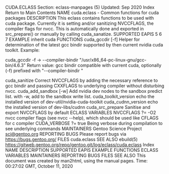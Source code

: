 CUDA.ECLASS
Section: eclass-manpages (5)
Updated: Sep 2020
Index Return to Main Contents
NAME
cuda.eclass - Common functions for cuda packages
DESCRIPTION
This eclass contains functions to be used with cuda package. Currently it is setting and/or sanitizing NVCCFLAGS, the compiler flags for nvcc. This is automatically done and exported in src_prepare() or manually by calling cuda_sanatize.
SUPPORTED EAPIS
5 6 7
EXAMPLE
inherit cuda
FUNCTIONS
cuda_gccdir [-f]
Helper for determination of the latest gcc bindir supported by then current nvidia cuda toolkit.
Example:

cuda_gccdir -f
-> --compiler-bindir "/usr/x86_64-pc-linux-gnu/gcc-bin/4.6.3"
Return value: gcc bindir compatible with current cuda, optionally (-f) prefixed with "--compiler-bindir "

cuda_sanitize
Correct NVCCFLAGS by adding the necessary reference to gcc bindir and passing CXXFLAGS to underlying compiler without disturbing nvcc.
cuda_add_sandbox [-w]
Add nvidia dev nodes to the sandbox predict list. with -w, add to the sandbox write list.
cuda_toolkit_version
echo the installed version of dev-util/nvidia-cuda-toolkit
cuda_cudnn_version
echo the installed version of dev-libs/cudnn
cuda_src_prepare
Sanitise and export NVCCFLAGS by default
ECLASS VARIABLES
NVCCFLAGS ?= -O2
nvcc compiler flags (see nvcc --help), which should be used like CFLAGS for c compiler
CUDA_VERBOSE ?= true
Being verbose during compilation to see underlying commands
MAINTAINERS
Gentoo Science Project <sci@gentoo.org>
REPORTING BUGS
Please report bugs via https://bugs.gentoo.org/
FILES
cuda.eclass
SEE ALSO
ebuild(5)
https://gitweb.gentoo.org/repo/gentoo.git/log/eclass/cuda.eclass
Index
NAME
DESCRIPTION
SUPPORTED EAPIS
EXAMPLE
FUNCTIONS
ECLASS VARIABLES
MAINTAINERS
REPORTING BUGS
FILES
SEE ALSO
This document was created by man2html, using the manual pages.
Time: 00:27:02 GMT, October 11, 2020